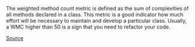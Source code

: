 
The weighted method count metric is defined as the sum of complexities of all methods declared in a class.
This metric is a good indicator how much effort will be necessary to maintain and develop a particular class.
Usually, a WMC higher than 50 is a sign that you need to refactor your code.

[Source](http://phpmd.org/rules/codesize.html#excessiveclasscomplexity)
      